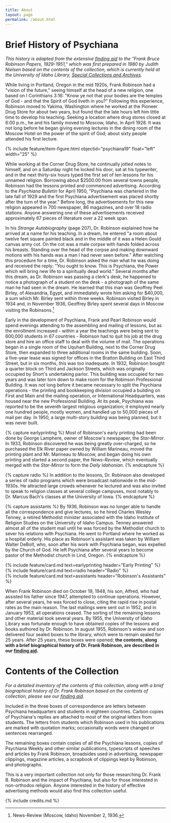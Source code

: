 ```yaml
---
title: About
layout: page
permalink: /about.html
---
```


# Brief History of Psychiana

*This history is adapted from the extensive [finding aid](http://archiveswest.orbiscascade.org/ark:/80444/xv97133/op=fstyle.aspx?t=k&q=) to the "Frank Bruce Robinson Papers, 1929-1951," which was first prepared in 1980 by Judith Nielsen based on the contents of the collection, which is currently held at the University of Idaho Library, [Special Collections and Archives](https://www.lib.uidaho.edu/special-collections/).*

While living in Portland, Oregon in the mid 1920s, Frank Robinson had a "vision of the future," seeing himself at the head of a new religion, one based on I Corinthians 3:16: "Know ye not that your bodies are the temples of God - and that the Spirit of God liveth in you?"
Following this experience, Robinson moved to Yakima, Washington where he worked at the Pioneer Drug Store for about two years, but found that the late hours left him little time to develop his teaching. 
Seeking a location where drug stores closed at 6:00 p.m., he and his family moved to Moscow, Idaho, in April 1928. 
It was not long before he began giving evening lectures in the dining room of the Moscow Hotel on the power of the spirit of God; about sixty people attended his first lecture.

{% include feature/item-figure.html objectid="psychiana19" float="left" width="25" %}

While working at the Corner Drug Store, he continually jotted notes to himself, and on a Saturday night he locked his door, sat at his typewriter, and in the next thirty-six hours typed the first set of ten lessons for his unnamed religion. 
Borrowing about $2500.00 from several towns people, Robinson had the lessons printed and commenced advertising. According to the *Psychiana Bulletin* for April 1950, "Psychiana was chartered in the late fall of 1929 and the first Psychiana advertisement was placed shortly after the turn of the year." 
Before long, the advertisements for this new religion appeared in 700 newspaper, 86 magazines, and over 18 radio stations. 
Anyone answering one of these advertisements received approximately 67 pieces of literature over a 22 week span. 

In his *Strange Autobiography* (page 207), Dr. Robinson explained how he arrived at a name for his teaching. In a dream, he entered "a room about twelve feet square painted black and in the middle of it was a Helen Gould canvas army cot. On the cot was a male corpse with hands folded across his breasts. Standing over the head of the corpse and making downward motions with his hands was a man I had never seen before."
After watching this procedure for a time, Dr. Robinson asked the man what he was doing and received the reply: "You ought to know. This is Psychiana, the Power which will bring new life to a spiritually dead world." 
Several months after this dream, as Dr. Robinson was passing a clerk's desk, he happened to notice a photograph of a student on the desk - a photograph of the same man he had seen in the dream.
He learned that this man was Geoffrey Peel Birley, of Alexandria, Egypt, and immediately wrote him asking for $40,000, a sum which Mr. Birley sent within three weeks.
Robinson visited Birley in 1934 and, in November 1936, Geoffrey Birley spent several days in Moscow visiting the Robinsons.[^1]

Early in the development of Psychiana, Frank and Pearl Robinson would spend evenings attending to the assembling and mailing of lessons, but as the enrollment increased - within a year the teachings were being sent to 600,000 students in 67 countries - Robinson had to quit his job at the drug store and hire an office staff to deal with the volume of mail. 
The operations began in a single room of the Uquhart Building, next to the Corner Drug Store, then expanded to three additional rooms in the same building. 
Soon, a five-year lease was signed for offices in the Bratton Building on East Third Street, but in six months, this was too inadequate. In 1932, Robinson bought a quarter block on Third and Jackson Streets, which was originally occupied by Short's undertaking parlor. 
This building was occupied for two years and was later torn down to make room for the Robinson Professional Building.
It was not long before it became necessary to split the Psychiana operations - the printing and bookkeeping division occupied a building on First and Main and the mailing operation, or International Headquarters, was housed near the new Professional Building.
At its peak, Psychiana was reported to be the seventh largest religious organization; it employed nearly one hundred people, mostly women, and handled up to 50,000 pieces of mail per day. 
In 1950, a large multi-story building was being planned, but it was never built.

{% capture earlyprinting %}
Most of Robinson's early printing had been done by George Lamphere, owner of Moscow's newspaper, the *Star-Mirror*. In 1933, Robinson discovered he was being greatly over-charged, so he purchased the Elk River paper owned by William Marineau, moved the printing plant and Mr. Marineau to Moscow, and began doing his own printing and started a second paper, the *News-Review*, which eventually merged with the *Star-Mirror* to form the *Daily Idahonian*.
{% endcapture %}

{% capture radio %}
In addition to the lessons, Dr. Robinson also developed a series of radio programs which were broadcast nationwide in the mid-1930s. He attracted large crowds whenever he lectured and was also invited to speak to religion classes at several college campuses, most notably to Dr. Marcus Bach's classes at the University of Iowa.
{% endcapture %}

{% capture assistants %}
By 1936, Robinson was no longer able to handle all the correspondence and give lectures, so he hired Charles Wesley Tenney, a retired Methodist minister associated with the Idaho Institute of Religion Studies on the University of Idaho Campus. Tenney answered almost all of the student mail until he was forced by the Methodist church to sever his relations with Psychiana. He went to Portland where he worked as a hospital orderly. His place as Robinson's assistant was taken by William Walter DeBolt, who, soon after his work with Psychiana began, was expelled by the Church of God. He left Psychiana after several years to become pastor of the Methodist church in Lind, Oregon.
{% endcapture %}

<div class="row">
<div class="col-md-4">{% include feature/card.md text=earlyprinting header="Early Printing" %}</div>
<div class="col-md-4">{% include feature/card.md text=radio header="Radio" %}</div>
<div class="col-md-4">{% include feature/card.md text=assistants header="Robinson's Assistants" %}</div>
</div>

When Frank Robinson died on October 19, 1948, his son, Alfred, who had assisted his father since 1947, attempted to continue operations. However, after several years, he was forced to close, citing the rapid rise in postal rates as the main reason. The last mailings were sent out in 1952, and in January 1953, all operations ceased. The sorting of the remaining lessons and other material took several years. By 1955, the University of Idaho Library was fortunate enough to have obtained copies of the lessons and books authored by Dr. Robinson. In august 1955, Robinson's widow and son delivered four sealed boxes to the library, which were to remain sealed for 25 years. After 25 years, these boxes were opened; **the contents, along with a brief biographical history of Dr. Frank Robinson, are described in our [finding aid](http://archiveswest.orbiscascade.org/ark:/80444/xv97133/op=fstyle.aspx?t=k&q=).**

# Contents of the Collection

*For a detailed inventory of the contents of this collection, along with a brief biographical history of Dr. Frank Robinson based on the contents of collection, please see our [finding aid](http://archiveswest.orbiscascade.org/ark:/80444/xv97133/op=fstyle.aspx?t=k&q=).*

Included in the three boxes of correspondence are letters between Psychiana headquarters and students in eighteen countries. Carbon copies of Psychiana's replies are attached to most of the original letters from students. The letters from students which Robinson used in his publications are marked with quotation marks; occasionally words were changed or sentences rearranged.

The remaining boxes contain copies of all the Psychiana lessons, copies of Psychiana Weekly and other similar publications, typescripts of speeches and articles by Frank Robinson, broadsides used in advertising, newspaper clippings, magazine articles, a scrapbook of clippings kept by Robinson, and photographs.

This is a very important collection not only for those researching Dr. Frank B. Robinson and the impact of Psychiana, but also for those interested in non-orthodox religion. Anyone interested in the history of effective advertising methods would also find this collection useful.

[^1]: News-Review (Moscow, Idaho) November 2, 1936.

{% include credits.md %}
